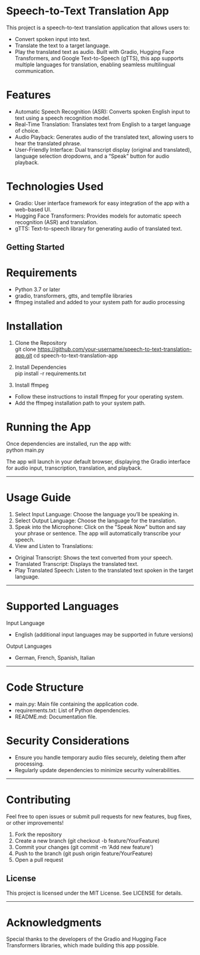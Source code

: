# Speech-to-Text Translation App
This project is a speech-to-text translation application that allows users to:
* Convert spoken input into text.
* Translate the text to a target language.
* Play the translated text as audio.
  Built with Gradio, Hugging Face Transformers, and Google Text-to-Speech (gTTS), this app supports multiple languages for translation, enabling seamless multilingual communication.

# Features
* Automatic Speech Recognition (ASR): Converts spoken English input to text using a speech recognition model.
* Real-Time Translation: Translates text from English to a target language of choice.
* Audio Playback: Generates audio of the translated text, allowing users to hear the translated phrase.
* User-Friendly Interface: Dual transcript display (original and translated), language selection dropdowns, and a “Speak” button for audio playback.


# Technologies Used
*  Gradio: User interface framework for easy integration of the app with a web-based UI.
* Hugging Face Transformers: Provides models for automatic speech recognition (ASR) and translation.
* gTTS: Text-to-speech library for generating audio of translated text.


## Getting Started
# Requirements
* Python 3.7 or later
* gradio, transformers, gtts, and tempfile libraries
* ffmpeg installed and added to your system path for audio processing


# Installation
1. Clone the Repository  
git clone https://github.com/your-username/speech-to-text-translation-app.git
cd speech-to-text-translation-app

2. Install Dependencies  
pip install -r requirements.txt

3. Install ffmpeg  
* Follow these instructions to install ffmpeg for your operating system.
* Add the ffmpeg installation path to your system path.


# Running the App  
Once dependencies are installed, run the app with:  
python main.py  

The app will launch in your default browser, displaying the Gradio interface for audio input, transcription, translation, and playback.

***

# Usage Guide
1. Select Input Language: Choose the language you’ll be speaking in.
2. Select Output Language: Choose the language for the translation.
3. Speak into the Microphone: Click on the "Speak Now" button and say your phrase or sentence. The app will automatically transcribe your speech.
4. View and Listen to Translations:
* Original Transcript: Shows the text converted from your speech.
* Translated Transcript: Displays the translated text.
* Play Translated Speech: Listen to the translated text spoken in the target language.

***

# Supported Languages  
Input Language
* English (additional input languages may be supported in future versions)

Output Languages  
* German, French, Spanish, Italian

***

# Code Structure
* main.py: Main file containing the application code.
* requirements.txt: List of Python dependencies.
* README.md: Documentation file.

# Security Considerations  
* Ensure you handle temporary audio files securely, deleting them after processing.
* Regularly update dependencies to minimize security vulnerabilities.

***

# Contributing
Feel free to open issues or submit pull requests for new features, bug fixes, or other improvements!
1. Fork the repository
2. Create a new branch (git checkout -b feature/YourFeature)
3. Commit your changes (git commit -m 'Add new feature')
4. Push to the branch (git push origin feature/YourFeature)
5. Open a pull request
   
## License
This project is licensed under the MIT License. See LICENSE for details.

***

# Acknowledgments
Special thanks to the developers of the Gradio and Hugging Face Transformers libraries, which made building this app possible.

